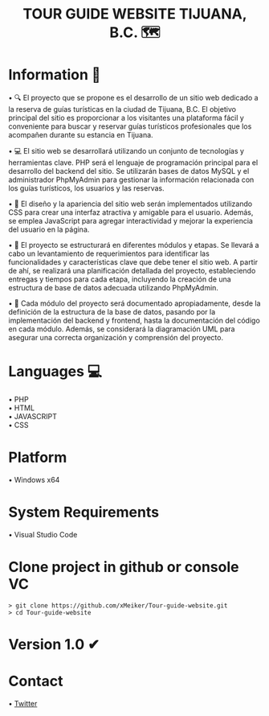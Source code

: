 <h1 align="center">  TOUR GUIDE WEBSITE TIJUANA, B.C. 🗺️ </h1>

# Information 📄
  • 🔍 El proyecto que se propone es el desarrollo de un sitio web dedicado a la reserva de guías turísticas en la ciudad de Tijuana, B.C. El objetivo principal del sitio es proporcionar a los visitantes una plataforma fácil y conveniente para buscar y reservar guías turísticos profesionales que los acompañen durante su estancia en Tijuana.

  • 💻 El sitio web se desarrollará utilizando un conjunto de tecnologías y herramientas clave. PHP será el lenguaje de programación principal para el desarrollo del backend del sitio. Se utilizarán bases de datos MySQL y el administrador PhpMyAdmin para gestionar la información relacionada con los guías turísticos, los usuarios y las reservas.

  • 🧍 El diseño y la apariencia del sitio web serán implementados utilizando CSS para crear una interfaz atractiva y amigable para el usuario. Además, se emplea JavaScript para agregar interactividad y mejorar la experiencia del usuario en la página.

  • 📃 El proyecto se estructurará en diferentes módulos y etapas. Se llevará a cabo un levantamiento de requerimientos para identificar las funcionalidades y características clave que debe tener el sitio web. A partir de ahí, se realizará una planificación detallada del proyecto, estableciendo entregas y tiempos para cada etapa, incluyendo la creación de una estructura de base de datos adecuada utilizando PhpMyAdmin.

 •  📁 Cada módulo del proyecto será documentado apropiadamente, desde la definición de la estructura de la base de datos, pasando por la implementación del backend y frontend, hasta la documentación del código en cada módulo. Además, se considerará la diagramación UML para asegurar una correcta organización y comprensión del proyecto.

# Languages 💻
  • PHP<br>
  • HTML<br>
  • JAVASCRIPT<br>
  • CSS

# Platform
  • Windows x64

# System Requirements
  • Visual Studio Code

# Clone project in github or console VC
 ```console
> git clone https://github.com/xMeiker/Tour-guide-website.git
> cd Tour-guide-website
```  

# Version 1.0 ✔

# Contact
  • [Twitter][Twitter]

[Twitter]: https://twitter.com/notmeiker 'Twitter'

